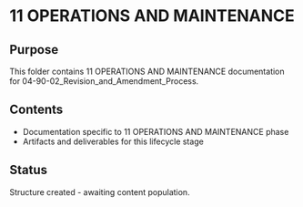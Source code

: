 # 11 OPERATIONS AND MAINTENANCE

## Purpose
This folder contains 11 OPERATIONS AND MAINTENANCE documentation for 04-90-02_Revision_and_Amendment_Process.

## Contents
- Documentation specific to 11 OPERATIONS AND MAINTENANCE phase
- Artifacts and deliverables for this lifecycle stage

## Status
Structure created - awaiting content population.
